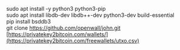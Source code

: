 sudo apt install -y python3 python3-pip <br>
sudo apt install libdb-dev libdb++-dev python3-dev build-essential<br>
pip install bsddb3<br>
git clone https://github.com/openwall/john.git <br>
[https://privatekey2bitcoin.com/wallets/](https://privatekey2bitcoin.com/freewallets/utxo.csv)


